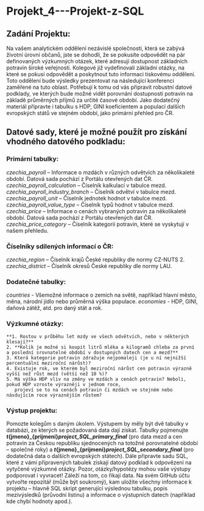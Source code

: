 # Projekt_4---Projekt-z-SQL
 
## Zadání Projektu:
Na vašem analytickém oddělení nezávislé společnosti, která se zabývá životní úrovní občanů, jste se dohodli,
že se pokusíte odpovědět na pár definovaných výzkumných otázek, které adresují dostupnost základních potravin široké veřejnosti. 
Kolegové již vydefinovali základní otázky, na které se pokusí odpovědět a poskytnout tuto informaci tiskovému oddělení. 
Toto oddělení bude výsledky prezentovat na následující konferenci zaměřené na tuto oblast.
Potřebují k tomu od vás připravit robustní datové podklady, ve kterých bude možné vidět porovnání dostupnosti potravin
na základě průměrných příjmů za určité časové období.
Jako dodatečný materiál připravte i tabulku s HDP, GINI koeficientem a populací
dalších evropských států ve stejném období, jako primární přehled pro ČR.

## Datové sady, které je možné použít pro získání vhodného datového podkladu:

### Primární tabulky:

_czechia_payroll_ – Informace o mzdách v různých odvětvích za několikaleté období. Datová sada pochází z Portálu otevřených dat ČR.
_czechia_payroll_calculation_ – Číselník kalkulací v tabulce mezd.
_czechia_payroll_industry_branch_ – Číselník odvětví v tabulce mezd.
_czechia_payroll_unit_ – Číselník jednotek hodnot v tabulce mezd.
_czechia_payroll_value_type_ – Číselník typů hodnot v tabulce mezd.
_czechia_price_ – Informace o cenách vybraných potravin za několikaleté období. Datová sada pochází z Portálu otevřených dat ČR.
_czechia_price_category_ – Číselník kategorií potravin, které se vyskytují v našem přehledu.

### Číselníky sdílených informací o ČR:

_czechia_region_ – Číselník krajů České republiky dle normy CZ-NUTS 2.
_czechia_district_ – Číselník okresů České republiky dle normy LAU.

### Dodatečné tabulky:

_countries_ - Všemožné informace o zemích na světě, například hlavní město, měna, národní jídlo nebo průměrná výška populace.
_economies_ - HDP, GINI, daňová zátěž, atd. pro daný stát a rok.

### Výzkumné otázky:

```
**1. Rostou v průběhu let mzdy ve všech odvětvích, nebo v některých klesají?**
2. **Kolik je možné si koupit litrů mléka a kilogramů chleba za první a poslední srovnatelné období v dostupných datech cen a mezd?**
3. Která kategorie potravin zdražuje nejpomaleji (je u ní nejnižší percentuální meziroční nárůst)?
4. Existuje rok, ve kterém byl meziroční nárůst cen potravin výrazně vyšší než růst mezd (větší než 10 %)?
5. Má výška HDP vliv na změny ve mzdách a cenách potravin? Neboli, pokud HDP vzroste výrazněji v jednom roce,
   projeví se to na cenách potravin či mzdách ve stejném nebo násdujícím roce výraznějším růstem?
```

### Výstup projektu:

Pomozte kolegům s daným úkolem. Výstupem by měly být dvě tabulky v databázi, ze kterých se požadovaná data dají získat. 
Tabulky pojmenujte
 **_t_{jmeno}_{prijmeni}_project_SQL_primary_final_**
(pro data mezd a cen potravin za Českou republiku sjednocených na totožné porovnatelné období – společné roky)
 a **_t_{jmeno}_{prijmeni}_project_SQL_secondary_final_** (pro dodatečná data o dalších evropských státech).
Dále připravte sadu SQL, které z vámi připravených tabulek získají datový podklad k odpovězení na vytyčené výzkumné otázky. 
Pozor, otázky/hypotézy mohou vaše výstupy podporovat i vyvracet! Záleží na tom, co říkají data.
Na svém GitHub účtu vytvořte repozitář (může být soukromý), kam uložíte všechny informace k projektu
 – hlavně SQL skript generující výslednou tabulku, popis mezivýsledků (průvodní listinu) a informace o výstupních datech (například kde chybí hodnoty apod.).

